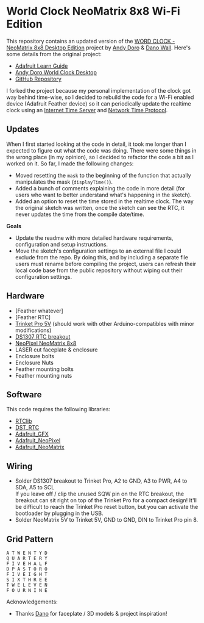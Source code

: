 # World Clock NeoMatrix 8x8 Wi-Fi Edition

This repository contains an updated version of the [WORD CLOCK - NeoMatrix 8x8 Desktop Edition](https://github.com/andydoro/WordClock-NeoMatrix8x8) project by [Andy Doro](https://andydoro.com/) & [Dano Wall](https://github.com/danowall). Here's some details from the original project:

* [Adafruit Learn Guide](https://learn.adafruit.com/neomatrix-8x8-word-clock/)
* [Andy Doro World Clock Desktop](https://andydoro.com/wordclockdesktop/)
* [GitHub Repository](https://github.com/andydoro/WordClock-NeoMatrix8x8)

I forked the project because my personal implementation of the clock got way behind time-wise, so I decided to rebuild the code for a Wi-Fi enabled device (Adafruit Feather device) so it can periodically update the realtime clock using an [Internet Time Server](https://tf.nist.gov/tf-cgi/servers.cgi) and [Network Time Protocol](https://en.wikipedia.org/wiki/Network_Time_Protocol). 

## Updates

When I first started looking at the code in detail, it took me longer than I expected to figure out what the code was doing. There were some things in the wrong place (in my opinion), so I decided to refactor the code a bit as I worked on it. So far, I made the following changes:

* Moved resetting the `mask` to the beginning of the function that actually manipulates the mask (`displayTime()`).
* Added a bunch of comments explaining the code in more detail (for users who want to better understand what's happening in the sketch).
* Added an option to reset the time stored in the realtime clock. The way the original sketch was written, once the sketch can see the RTC, it never updates the time from the compile date/time.

**Goals** 

* Update the readme with more detailed hardware requirements, configuration and setup instructions.
* Move the sketch's configuration settings to an external file I could exclude from the repo. By doing this, and by including a separate file users must rename before compiling the project, users can refresh their local code base from the public repository without wiping out their configuration settings. 

## Hardware

- [Feather whatever]
- [Feather RTC]
- [Trinket Pro 5V](https://www.adafruit.com/product/2000) (should work with other Arduino-compatibles with minor modifications) 
- [DS1307 RTC breakout](https://www.adafruit.com/products/3296)
- [NeoPixel NeoMatrix 8x8](https://www.adafruit.com/products/1487)
- LASER cut faceplate & enclosure
- Enclosure bolts
- Enclosure Nuts
- Feather mounting bolts
- Feather mounting nuts

## Software

This code requires the following libraries:

- [RTClib](https://github.com/adafruit/RTClib)
- [DST_RTC](https://github.com/andydoro/DST_RTC)
- [Adafruit_GFX](https://github.com/adafruit/Adafruit-GFX-Library)
- [Adafruit_NeoPixel](https://github.com/adafruit/Adafruit_NeoPixel)
- [Adafruit_NeoMatrix](https://github.com/adafruit/Adafruit_NeoMatrix)


## Wiring

- Solder DS1307 breakout to Trinket Pro, A2 to GND, A3 to PWR, A4 to SDA, A5 to SCL  
   If you leave off / clip the unused SQW pin on the RTC breakout, the breakout can sit right on top of the Trinket Pro for a compact design! It'll be difficult to reach the Trinket Pro reset button, but you can activate the bootloader by plugging in the USB.
- Solder NeoMatrix 5V to Trinket 5V, GND to GND, DIN to Trinket Pro pin 8.

## Grid Pattern


``` text
A T W E N T Y D
Q U A R T E R Y
F I V E H A L F
D P A S T O R O
F I V E I G H T
S I X T H R E E
T W E L E V E N
F O U R N I N E
```

Acknowledgements:
  - Thanks [Dano](https://github.com/danowall) for faceplate / 3D models & project inspiration! 

